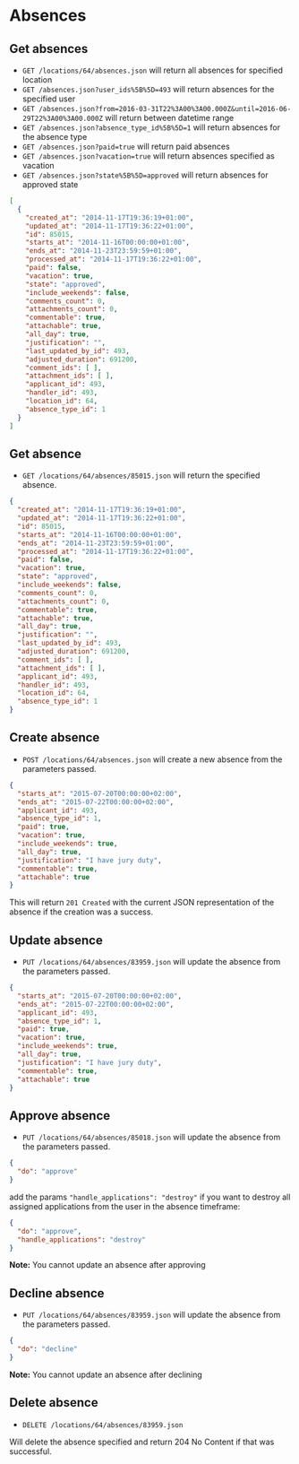 Absences
=======================

Get absences
----------

* `GET /locations/64/absences.json` will return all absences for specified location
* `GET /absences.json?user_ids%5B%5D=493` will return absences for the specified user
* `GET /absences.json?from=2016-03-31T22%3A00%3A00.000Z&until=2016-06-29T22%3A00%3A00.000Z` will return between datetime range
* `GET /absences.json?absence_type_id%5B%5D=1` will return absences for the absence type
* `GET /absences.json?paid=true` will return paid absences
* `GET /absences.json?vacation=true` will return absences specified as vacation
* `GET /absences.json?state%5B%5D=approved` will return absences for approved state

```json
[
  {
    "created_at": "2014-11-17T19:36:19+01:00",
    "updated_at": "2014-11-17T19:36:22+01:00",
    "id": 85015,
    "starts_at": "2014-11-16T00:00:00+01:00",
    "ends_at": "2014-11-23T23:59:59+01:00",
    "processed_at": "2014-11-17T19:36:22+01:00",
    "paid": false,
    "vacation": true,
    "state": "approved",
    "include_weekends": false,
    "comments_count": 0,
    "attachments_count": 0,
    "commentable": true,
    "attachable": true,
    "all_day": true,
    "justification": "",
    "last_updated_by_id": 493,
    "adjusted_duration": 691200,
    "comment_ids": [ ],
    "attachment_ids": [ ],
    "applicant_id": 493,
    "handler_id": 493,
    "location_id": 64,
    "absence_type_id": 1
  }
]
```

Get absence
----------

* `GET /locations/64/absences/85015.json` will return the specified absence.

```json
{
  "created_at": "2014-11-17T19:36:19+01:00",
  "updated_at": "2014-11-17T19:36:22+01:00",
  "id": 85015,
  "starts_at": "2014-11-16T00:00:00+01:00",
  "ends_at": "2014-11-23T23:59:59+01:00",
  "processed_at": "2014-11-17T19:36:22+01:00",
  "paid": false,
  "vacation": true,
  "state": "approved",
  "include_weekends": false,
  "comments_count": 0,
  "attachments_count": 0,
  "commentable": true,
  "attachable": true,
  "all_day": true,
  "justification": "",
  "last_updated_by_id": 493,
  "adjusted_duration": 691200,
  "comment_ids": [ ],
  "attachment_ids": [ ],
  "applicant_id": 493,
  "handler_id": 493,
  "location_id": 64,
  "absence_type_id": 1
}
```

Create absence
--------------

* `POST /locations/64/absences.json` will create a new absence from the parameters passed.

```json
{
  "starts_at": "2015-07-20T00:00:00+02:00",
  "ends_at": "2015-07-22T00:00:00+02:00",
  "applicant_id": 493,
  "absence_type_id": 1,
  "paid": true,
  "vacation": true,
  "include_weekends": true,
  "all_day": true,
  "justification": "I have jury duty",
  "commentable": true,
  "attachable": true
}
```

This will return `201 Created` with the current JSON representation of the absence if the creation was a success.


Update absence
--------------

* `PUT /locations/64/absences/83959.json` will update the absence from the parameters passed.

```json
{
  "starts_at": "2015-07-20T00:00:00+02:00",
  "ends_at": "2015-07-22T00:00:00+02:00",
  "applicant_id": 493,
  "absence_type_id": 1,
  "paid": true,
  "vacation": true,
  "include_weekends": true,
  "all_day": true,
  "justification": "I have jury duty",
  "commentable": true,
  "attachable": true
}
```

Approve absence
--------------

* `PUT /locations/64/absences/85018.json` will update the absence from the parameters passed.

```json
{
  "do": "approve"
}
```

add the params `"handle_applications": "destroy"` if you want to destroy all assigned applications from the user in the absence timeframe:

```json
{
  "do": "approve",
  "handle_applications": "destroy"
}
```

**Note:** You cannot update an absence after approving

Decline absence
--------------

* `PUT /locations/64/absences/83959.json` will update the absence from the parameters passed.

```json
{
  "do": "decline"
}
```

**Note:** You cannot update an absence after declining

Delete absence
--------------

* `DELETE /locations/64/absences/83959.json`

Will delete the absence specified and return 204 No Content if that was successful.
